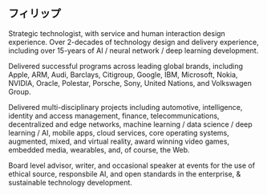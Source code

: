 ## フィリップ

Strategic technologist, with service and human interaction design experience. Over 2-decades of technology design and delivery experience, including over 15-years of AI / neural network / deep learning development.

Delivered successful programs across leading global brands, including Apple, ARM, Audi, Barclays, Citigroup, Google, IBM, Microsoft, Nokia, NVIDIA, Oracle, Polestar, Porsche, Sony, United Nations, and Volkswagen Group.

Delivered multi-disciplinary projects including automotive, intelligence, identity and access management, finance, telecommunications, decentralized and edge networks, machine learning / data science / deep learning / AI, mobile apps, cloud services, core operating systems, augmented, mixed, and virtual reality, award winning video games, embedded media, wearables, and, of course, the Web.

Board level advisor, writer, and occasional speaker at events for the use of ethical source, responsbile AI, and open standards in the enterprise, & sustainable technology development.
